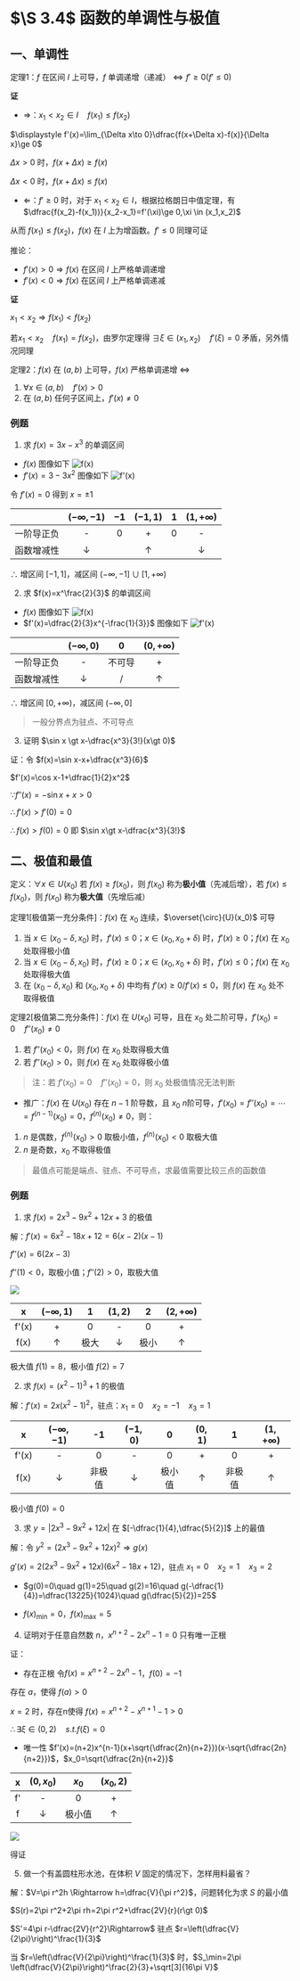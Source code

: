 # $\S 3.4$ 函数的单调性与极值
## 一、单调性
定理1：$f$ 在区间 $I$ 上可导，$f$ 单调递增（递减）$\Leftrightarrow f'\ge 0(f'\le 0)$

**证**
* $\Rightarrow$：$x_1\lt x_2\in I\quad f(x_1)\le f(x_2)$

$\displaystyle f'(x)=\lim_{\Delta x\to 0}\dfrac{f(x+\Delta x)-f(x)}{\Delta x}\ge 0$

$\Delta x\gt 0$ 时，$f(x+\Delta x)\ge f(x)$

$\Delta x\lt 0$ 时，$f(x+\Delta x)\le f(x)$
* $\Leftarrow$：$f'\ge 0$ 时，对于 $x_1\lt x_2\in I$，根据拉格朗日中值定理，有 $\dfrac{f(x_2)-f(x_1))}{x_2-x_1}=f'(\xi)\ge 0,\xi \in (x_1,x_2)$

从而 $f(x_1)\le f(x_2)$，$f(x)$ 在 $I$ 上为增函数。$f'\le 0$ 同理可证

推论：
* $f'(x)\gt 0 \Rightarrow f(x)$ 在区间 $I$ 上严格单调递增
* $f'(x)\lt 0 \Rightarrow f(x)$ 在区间 $I$ 上严格单调递减

**证**

$x_1\lt x_2\Rightarrow f(x_1)\lt f(x_2)$

若$x_1\lt x_2\quad f(x_1)=f(x_2)$，由罗尔定理得 $\exists \xi \in(x_1,x_2)\quad f'(\xi)=0$ 矛盾，另外情况同理

定理2：$f(x)$ 在 $(a,b)$ 上可导，$f(x)$ 严格单调递增 $\Leftrightarrow$
1. $\forall x\in (a,b) \quad f'(x)\gt 0$
2. 在 $(a,b)$ 任何子区间上，$f'(x)\ne 0$

### 例题
1. 求 $f(x)=3x-x^3$ 的单调区间
* $f(x)$ 图像如下
![f(x)](../assets/3/34liti1.png)
* $f'(x)=3-3x^2$ 图像如下
![f'(x)](../assets/3/34liti2.png)

令 $f'(x)=0$ 得到 $x=\pm 1$

| |$(-\infty,-1)$|$-1$|$(-1,1)$|$1$|$(1,+\infty)$
|:--:|:--:|:--:|:--:|:--:|:--:
|一阶导正负|-|0|+|0|-
|函数增减性|↓||↑||↓

$\therefore$ 增区间 $[-1,1]$，减区间 $(-\infty,-1]\cup [1,+\infty)$

2. 求 $f(x)=x^\frac{2}{3}$ 的单调区间
* $f(x)$ 图像如下
![f(x)](../assets/3/34liti3.png)
* $f'(x)=\dfrac{2}{3}x^{-\frac{1}{3}}$ 图像如下
![f'(x)](../assets/3/34liti4.png)

| |$(-\infty,0)$|$0$|$(0,+\infty)$
|:--:|:--:|:--:|:--:
|一阶导正负|-|不可导|+
|函数增减性|↓|/|↑

$\therefore$ 增区间 $[0,+\infty)$，减区间 $(-\infty,0]$

> 一般分界点为驻点、不可导点

3. 证明 $\sin x \gt x-\dfrac{x^3}{3!}(x\gt 0)$

证：令 $f(x)=\sin x-x+\dfrac{x^3}{6}$

$f'(x)=\cos x-1+\dfrac{1}{2}x^2$

$\because f''(x)=-\sin x+x\gt 0$

$\therefore f'(x)\gt f'(0)=0$

$\therefore f(x)\gt f(0)=0$ 即 $\sin x\gt x-\dfrac{x^3}{3!}$

## 二、极值和最值
定义：$\forall x\in U(x_0)$ 若 $f(x)\ge f(x_0)$，则 $f(x_0)$ 称为**极小值**（先减后增），若 $f(x)\le f(x_0)$，则 $f(x_0)$ 称为**极大值**（先增后减）

定理1[极值第一充分条件]：$f(x)$ 在 $x_0$ 连续，$\overset{\circ}{U}(x_0)$ 可导
1. 当 $x\in (x_0-\delta ,x_0)$ 时，$f'(x)\le 0$；$x\in (x_0, x_0+\delta)$ 时，$f'(x)\ge 0$；$f(x)$ 在 $x_0$ 处取得极小值
2. 当 $x\in (x_0-\delta ,x_0)$ 时，$f'(x)\ge 0$；$x\in (x_0, x_0+\delta)$ 时，$f'(x)\le 0$；$f(x)$ 在 $x_0$ 处取得极大值
3. 在 $(x_0-\delta ,x_0)$ 和 $(x_0, x_0+\delta)$ 中均有 $f'(x)\ge 0/f'(x)\le 0$，则 $f(x)$ 在 $x_0$ 处不取得极值

定理2[极值第二充分条件]：$f(x)$ 在 $U(x_0)$ 可导，且在 $x_0$ 处二阶可导，$f'(x_0)=0\quad f''(x_0)\ne 0$
1. 若 $f''(x_0)\lt 0$，则 $f(x)$ 在 $x_0$ 处取得极大值
2. 若 $f''(x_0)\gt 0$，则 $f(x)$ 在 $x_0$ 处取得极小值

> 注：若 $f'(x_0)=0\quad f''(x_0)=0$，则 $x_0$ 处极值情况无法判断

* 推广：$f(x)$ 在 $U(x_0)$ 存在 $n-1$ 阶导数，且 $x_0$ $n$阶可导，$f'(x_0)=f''(x_0)=\cdots=f^{(n-1)}(x_0)=0$，$f^{(n)}(x_0)\ne 0$，则：
1. $n$ 是偶数，$f^{(n)}(x_0)\gt 0$ 取极小值，$f^{(n)}(x_0)\lt 0$ 取极大值
2. $n$ 是奇数，$x_0$ 不取得极值

> 最值点可能是端点、驻点、不可导点，求最值需要比较三点的函数值

### 例题
1. 求 $f(x)=2x^3-9x^2+12x+3$ 的极值

解：$f'(x)=6x^2-18x+12=6(x-2)(x-1)$

$f''(x)=6(2x-3)$

$f''(1)\lt 0$，取极小值；$f''(2)\gt 0$，取极大值

![](../assets/3/34liti5.png)

|x|$(-\infty,1)$|1|$(1,2)$|2|$(2,+\infty)$
|:--:|:--:|:--:|:--:|:--:|:--:|
|f'(x)|+|0|-|0|+
|f(x)|↑|极大|↓|极小|↑

极大值 $f(1)=8$，极小值 $f(2)=7$

2. 求 $f(x)=(x^2-1)^3+1$ 的极值

解：$f'(x)=2x(x^2-1)^2$，驻点：$x_1=0 \quad x_2=-1 \quad x_3=1$

|x|$(-\infty,-1)$|-1|$(-1,0)$|0|$(0,1)$|1|$(1,+\infty)$
|:--:|:--:|:--:|:--:|:--:|:--:|:--:|:--:|
|f'(x)|-|0|-|0|+|0|+
|f(x)|↓|非极值|↓|极小值|↑|非极值|↑

极小值 $f(0)=0$

3. 求 $y=|2x^3-9x^2+12x|$ 在 $[-\dfrac{1}{4},\dfrac{5}{2}]$ 上的最值

解：令 $y^2=(2x^3-9x^2+12x)^2\Rightarrow g(x)$

$g'(x)=2(2x^3-9x^2+12x)(6x^2-18x+12)$，驻点 $x_1=0\quad x_2=1\quad x_3=2$

* $g(0)=0\quad g(1)=25\quad g(2)=16\quad g(-\dfrac{1}{4})=\dfrac{13225}{1024}\quad g(\dfrac{5}{2})=25$

* $f(x)_\min=0$，$f(x)_\max=5$

4. 证明对于任意自然数 $n$，$x^{n+2}-2x^n-1=0$ 只有唯一正根

证：

* 存在正根 令$f(x)=x^{n+2}-2x^n-1$，$f(0)=-1$

存在 $a$，使得 $f(a)\gt 0$

$x=2$ 时，存在n使得 $f(x)=x^{n+2}-x^{n+1}-1\gt 0$

$\therefore \exists \xi \in(0,2) \quad s.t. f(\xi)=0$

* 唯一性 $f'(x)=(n+2)x^{n-1}(x+\sqrt{\dfrac{2n}{n+2}})(x-\sqrt{\dfrac{2n}{n+2}})$，$x_0=\sqrt{\dfrac{2n}{n+2}}$

x|$(0,x_0)$|$x_0$|$(x_0,2)$
:--:|:--:|:--:|:--:
f'|-|0|+
f|↓|极小值|↑

![](../assets/3/34liti6.png)

得证

5. 做一个有盖圆柱形水池，在体积 $V$ 固定的情况下，怎样用料最省？

解：$V=\pi r^2h \Rightarrow h=\dfrac{V}{\pi r^2}$，问题转化为求 $S$ 的最小值

$S(r)=2\pi r^2+2\pi rh=2\pi r^2+\dfrac{2V}{r}(r\gt 0)$

$S'=4\pi r-\dfrac{2V}{r^2}\Rightarrow$ 驻点 $r=\left(\dfrac{V}{2\pi}\right)^\frac{1}{3}$

当 $r=\left(\dfrac{V}{2\pi}\right)^\frac{1}{3}$ 时，$S_\min=2\pi \left(\dfrac{V}{2\pi}\right)^\frac{2}{3}+\sqrt[3]{16\pi V}$
